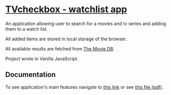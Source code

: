 # [TVcheckbox - watchlist app](https://tvcheckbox.netlify.app/)

An application allowing user to search for a movies and tv series and adding them to a watch list.

All added items are stored in local storage of the browser.

All available results are fetched from [The Movie DB](https://www.themoviedb.org/).

Project wrote in Vanilla JavaScript.

## Documentation

To see application's main features navigate to [this link](https://scribehow.com/shared/TV_checkbox_features__k6d0N8JVQZ6uENRqgxfQPQ) or see [this file (pdf)](./TVcheckbox.pdf).
